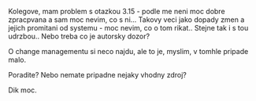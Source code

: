 Kolegove, mam problem s otazkou 3.15 - podle me neni moc dobre zpracpvana a sam moc nevim, co s ni... Takovy veci jako dopady zmen a jejich promitani od systemu - moc nevim, co o tom rikat.. Stejne tak i s tou udrzbou.. Nebo treba co je autorsky dozor?

O change managementu si neco najdu, ale to je, myslim, v tomhle pripade malo.

Poradite? Nebo nemate pripadne nejaky vhodny zdroj?

Dik moc.